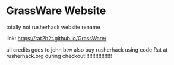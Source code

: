 # GrassWare Website
totally not rusherhack website rename

link: https://rat2b2t.github.io/GrassWare/

all credits goes to john btw
also buy rusherhack using code Rat at rusherhack.org during checkout!!!!!!!!!!!!!!!!!!
